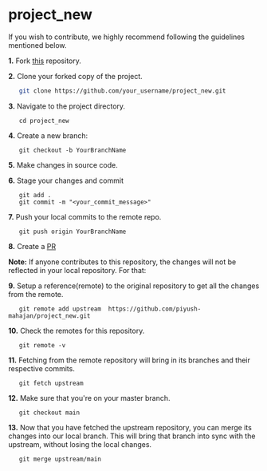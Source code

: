 # project_new
If you wish to contribute, we highly recommend following the guidelines mentioned below. 

**1.**  Fork [this](https://github.com/piyush-mahajan/project_new) repository.

**2.**  Clone your forked copy of the project.

```bash
   git clone https://github.com/your_username/project_new.git
```

**3.** Navigate to the project directory.
```
   cd project_new
```

**4.** Create a new branch:
```
   git checkout -b YourBranchName
```

**5.** Make changes in source code.

**6.** Stage your changes and commit

```
   git add .
   git commit -m "<your_commit_message>"
```

**7.** Push your local commits to the remote repo.

```
   git push origin YourBranchName
```

**8.** Create a [PR](https://help.github.com/en/github/collaborating-with-issues-and-pull-requests/creating-a-pull-request)

**Note:** If anyone contributes to this repository, the changes will not be reflected in your local repository. For that:

**9.** Setup a reference(remote) to the original repository to get all the changes from the remote.
```
   git remote add upstream  https://github.com/piyush-mahajan/project_new.git
```

**10.** Check the remotes for this repository.
```
   git remote -v
```

**11.** Fetching from the remote repository will bring in its branches and their respective commits.
```
   git fetch upstream
```

**12.** Make sure that you're on your master branch.
```
   git checkout main
```

**13.** Now that you have fetched the upstream repository, you can merge its changes into our local branch. This will bring that branch into sync with the upstream, without losing the local changes.
```
   git merge upstream/main
```
